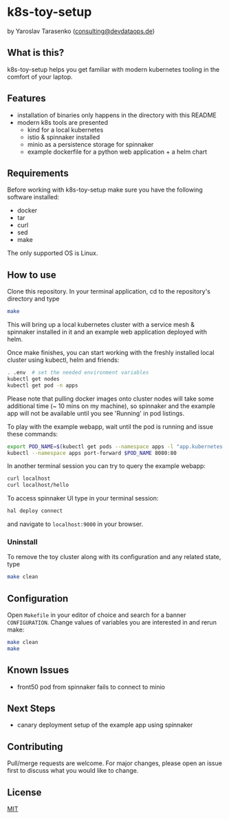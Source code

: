 # k8s-toy-setup

by Yaroslav Tarasenko (consulting@devdataops.de)

What is this?
-------------

k8s-toy-setup helps you get familiar with modern kubernetes tooling in the comfort of your laptop.

Features
--------

- installation of binaries only happens in the directory with this README
- modern k8s tools are presented
  - kind for a local kubernetes
  - istio & spinnaker installed
  - minio as a persistence storage for spinnaker
  - example dockerfile for a python web application + a helm chart

Requirements
------------

Before working with k8s-toy-setup make sure you have the following software installed:

- docker
- tar
- curl
- sed
- make

The only supported OS is Linux.

How to use
----------

Clone this repository. In your terminal application, cd to the repository's directory and type

```bash
make
```

This will bring up a local kubernetes cluster with a service mesh &
spinnaker installed in it and an example web application deployed with
helm.

Once make finishes, you can start working with the freshly installed local cluster using kubectl, helm and friends:

```bash
. .env  # set the needed environment variables
kubectl get nodes
kubectl get pod -n apps
```

Please note that pulling docker images onto cluster nodes will take
some additional time (~ 10 mins on my machine), so spinnaker and the
example app will not be available until you see 'Running' in pod
listings.

To play with the example webapp, wait until the pod is running and issue these commands:

```bash
export POD_NAME=$(kubectl get pods --namespace apps -l "app.kubernetes.io/name=webapp" -o jsonpath="{.items[0].metadata.name}")
kubectl --namespace apps port-forward $POD_NAME 8080:80
```

In another terminal session you can try to query the example webapp:

```bash
curl localhost
curl localhost/hello
```

To access spinnaker UI type in your terminal session:

```bash
hal deploy connect
```

and navigate to `localhost:9000` in your browser.


### Uninstall

To remove the toy cluster along with its configuration and any related state, type

```bash
make clean
```

Configuration
-------------

Open `Makefile` in your editor of choice and search for a banner
`CONFIGURATION`. Change values of variables you are interested in and
rerun make:

```bash
make clean
make
```

Known Issues
------------

- front50 pod from spinnaker fails to connect to minio

Next Steps
----------

- canary deployment setup of the example app using spinnaker

Contributing
------------

Pull/merge requests are welcome. For major changes, please open an issue first to discuss what you would like to change.


License
-------

[MIT](https://spdx.org/licenses/MIT.html)
